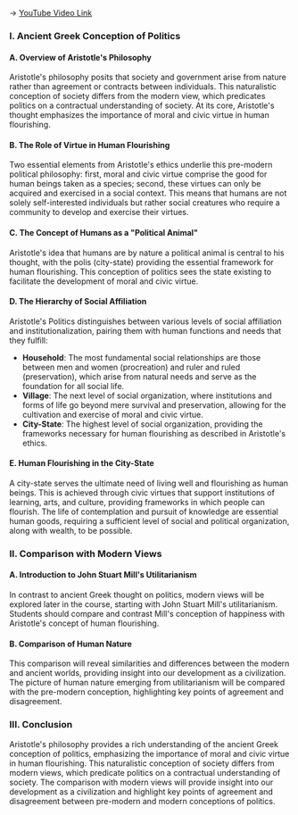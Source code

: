 -> [YouTube Video Link](https://www.youtube.com/watch?v=nXkakO95epA&list=PLdLiRaajwSXSCRO9OwI0M9kfgcsPwq4gH&index=25&pp=iAQB)

### I. Ancient Greek Conception of Politics
#### A. Overview of Aristotle's Philosophy

Aristotle's philosophy posits that society and government arise from nature rather than agreement or contracts between individuals. This naturalistic conception of society differs from the modern view, which predicates politics on a contractual understanding of society. At its core, Aristotle's thought emphasizes the importance of moral and civic virtue in human flourishing.

#### B. The Role of Virtue in Human Flourishing

Two essential elements from Aristotle's ethics underlie this pre-modern political philosophy: first, moral and civic virtue comprise the good for human beings taken as a species; second, these virtues can only be acquired and exercised in a social context. This means that humans are not solely self-interested individuals but rather social creatures who require a community to develop and exercise their virtues.

#### C. The Concept of Humans as a "Political Animal"

Aristotle's idea that humans are by nature a political animal is central to his thought, with the polis (city-state) providing the essential framework for human flourishing. This conception of politics sees the state existing to facilitate the development of moral and civic virtue.

#### D. The Hierarchy of Social Affiliation

Aristotle's Politics distinguishes between various levels of social affiliation and institutionalization, pairing them with human functions and needs that they fulfill:

*   **Household**: The most fundamental social relationships are those between men and women (procreation) and ruler and ruled (preservation), which arise from natural needs and serve as the foundation for all social life.
*   **Village**: The next level of social organization, where institutions and forms of life go beyond mere survival and preservation, allowing for the cultivation and exercise of moral and civic virtue.
*   **City-State**: The highest level of social organization, providing the frameworks necessary for human flourishing as described in Aristotle's ethics.

#### E. Human Flourishing in the City-State

A city-state serves the ultimate need of living well and flourishing as human beings. This is achieved through civic virtues that support institutions of learning, arts, and culture, providing frameworks in which people can flourish. The life of contemplation and pursuit of knowledge are essential human goods, requiring a sufficient level of social and political organization, along with wealth, to be possible.

### II. Comparison with Modern Views
#### A. Introduction to John Stuart Mill's Utilitarianism

In contrast to ancient Greek thought on politics, modern views will be explored later in the course, starting with John Stuart Mill's utilitarianism. Students should compare and contrast Mill's conception of happiness with Aristotle's concept of human flourishing.

#### B. Comparison of Human Nature

This comparison will reveal similarities and differences between the modern and ancient worlds, providing insight into our development as a civilization. The picture of human nature emerging from utilitarianism will be compared with the pre-modern conception, highlighting key points of agreement and disagreement.

### III. Conclusion
Aristotle's philosophy provides a rich understanding of the ancient Greek conception of politics, emphasizing the importance of moral and civic virtue in human flourishing. This naturalistic conception of society differs from modern views, which predicate politics on a contractual understanding of society. The comparison with modern views will provide insight into our development as a civilization and highlight key points of agreement and disagreement between pre-modern and modern conceptions of politics.